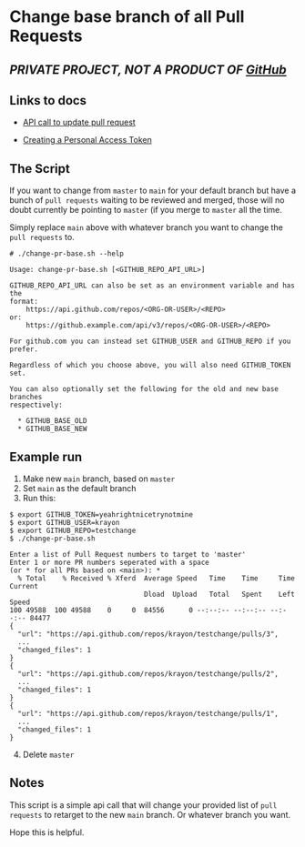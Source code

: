 # Change base branch of all Pull Requests #

## _PRIVATE PROJECT, NOT A PRODUCT OF [GitHub](https://github.com/)_ ##

## Links to docs ##

* [API call to update pull request](https://developer.github.com/v3/pulls/#update-a-pull-request)

* [Creating a Personal Access Token](https://help.github.com/en/github/authenticating-to-github/creating-a-personal-access-token-for-the-command-line#creating-a-token)

## The Script ##

If you want to change from `master` to `main` for your default branch but have
a bunch of `pull requests` waiting to be reviewed and merged, those will no
doubt currently be pointing to `master` (if you merge to `master` all the time.

Simply replace `main` above with whatever branch you want to change the `pull
requests` to.

```
# ./change-pr-base.sh --help

Usage: change-pr-base.sh [<GITHUB_REPO_API_URL>]

GITHUB_REPO_API_URL can also be set as an environment variable and has the
format:
    https://api.github.com/repos/<ORG-OR-USER>/<REPO>
or:
    https://github.example.com/api/v3/repos/<ORG-OR-USER>/<REPO>

For github.com you can instead set GITHUB_USER and GITHUB_REPO if you prefer.

Regardless of which you choose above, you will also need GITHUB_TOKEN set.

You can also optionally set the following for the old and new base branches
respectively:

  * GITHUB_BASE_OLD
  * GITHUB_BASE_NEW

```

## Example run ##

1. Make new `main` branch, based on `master`
2. Set `main` as the default branch
3. Run this:

```
$ export GITHUB_TOKEN=yeahrightnicetrynotmine
$ export GITHUB_USER=krayon
$ export GITHUB_REPO=testchange
$ ./change-pr-base.sh

Enter a list of Pull Request numbers to target to 'master'
Enter 1 or more PR numbers seperated with a space
(or * for all PRs based on <main>): *
  % Total    % Received % Xferd  Average Speed   Time    Time     Time  Current
                                 Dload  Upload   Total   Spent    Left  Speed
100 49588  100 49588    0     0  84556      0 --:--:-- --:--:-- --:--:-- 84477
{
  "url": "https://api.github.com/repos/krayon/testchange/pulls/3",
  ...
  "changed_files": 1
}
{
  "url": "https://api.github.com/repos/krayon/testchange/pulls/2",
  ...
  "changed_files": 1
}
{
  "url": "https://api.github.com/repos/krayon/testchange/pulls/1",
  ...
  "changed_files": 1
}
```

4. Delete `master`

## Notes ##

This script is a simple api call that will change your provided list of `pull
requests` to retarget to the new `main` branch. Or whatever branch you want.

Hope this is helpful.
